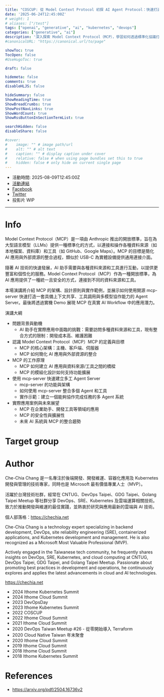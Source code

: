 ```yaml
---
title: "COSCUP: 從 Model Context Protocol 初探 AI Agent Protocol：快速打造多工 Agent Server"
date: '2025-06-24T12:45:00Z'
# weight: 1
# aliases: ["/test"]
tags: ["openai", "generative", "ai", "kubernetes", "devops"]
categories: ["generative", "ai"]
description: '深入探索 Model Context Protocol（MCP），學習如何透過標準化協議打造支援多 Agent 協作與工具調用的進階 AI Agent Server。AI Agent 系統的發展正逐步邁向模組化與多 Agent 協作的新階段，而 Model Context Protocol（MCP） 正是促進模型、工具與本地資源之間有效協作的關鍵協議。透過 MCP，開發者可用統一且安全的方式讓 LLM 與本地/遠端服務互動，實現更穩定、可追蹤、可擴充的多工 Agent 架構。本場演講將深入解析 MCP 的架構、設計原則與實作範例，並展示如何使用開源 mcp-server 快速打造一套具備上下文共享、工具調用與多模型協作能力的 Agent Server。最後將透過實機 Demo 展現 MCP 在真實 AI Workflow 中的應用潛力。'
#canonicalURL: "https://canonical.url/to/page"

showToc: true
TocOpen: false
#UseHugoToc: true

draft: false

hidemeta: false
comments: true
disableHLJS: false

hideSummary: false
ShowReadingTime: true
ShowBreadCrumbs: true
ShowPostNavLinks: true
ShowWordCount: true
ShowRssButtonInSectionTermList: true

searchHidden: false
disableShare: false

#cover:
#    image: "" # image path/url
#    alt: "" # alt text
#    caption: "" # display caption under cover
#    relative: false # when using page bundles set this to true
#    hidden: false # only hide on current single page
---
```


- 活動時間: 2025-08-09T12:45:00Z
- [活動連結](https://coscup.org/2025/)
- [Facebook](https://www.facebook.com/engineer.from.scratch)
- [Twitter](https://twitter.com/chechiachang)
- 投影片 WIP

---

# Info

Model Context Protocol（MCP）是一項由 Anthropic 推出的開放標準，旨在為大型語言模型（LLMs）提供一種標準化的方式，以連接和操作各種資料來源（如本地檔案、資料庫）和工具（如 GitHub、Google Maps）。MCP 的目標是簡化 AI 應用與外部資源的整合過程，類似於 USB-C 為實體設備提供通用連接介面。

隨著 AI 技術的快速發展，AI 助手需要與各種資料來源和工具進行互動，以提供更豐富和個性化的服務。Model Context Protocol（MCP）作為一種開放標準，為 AI 應用提供了一種統一且安全的方式，連接到不同的資料來源和工具。

本場演講將介紹 MCP 的架構、設計原則與實作範例，並展示如何使用開源 mcp-server 快速打造一套具備上下文共享、工具調用與多模型協作能力的 Agent Server。最後將透過實機 Demo 展現 MCP 在真實 AI Workflow 中的應用潛力。

演講大綱
- 問題背景與動機
  - AI 助手在實際應用中面臨的挑戰：需要訪問多種資料來源和工具，現有整合方式的限制：開發成本高、維護困難
- 認識 Model Context Protocol（MCP）MCP 的定義與目標
  - MCP 的核心架構：主機、客戶端、伺服器
  - MCP 如何簡化 AI 應用與外部資源的整合
- MCP 的工作原理
  - MCP 如何建立 AI 應用與資料來源/工具之間的橋樑
  - MCP 的模組化設計如何支持功能擴展
- 使用 mcp-server 快速建立多工 Agent Server
  - mcp-server 的功能與架構
  - 如何使用 mcp-server 整合多個 Agent 和工具
  - 實作示範：建立一個能夠協作完成任務的多 Agent 系統
- 實際應用案例與未來展望
  - MCP 在企業助手、開發工具等領域的應用
  - MCP 的安全性與擴展性
  - 未來 AI 系統與 MCP 的整合趨勢

# Target group

# Author

Che-Chia Chang 是一名專注於後端開發、開發維運、容器化應用及 Kubernetes 開發與管理的技術專家，同時也是 Microsoft 最有價值專業人士（MVP）。

活躍於台灣技術社群，經常在 CNTUG、DevOps Taipei、GDG Taipei、Golang Taipei Meetup 等社群分享 DevOps、SRE、Kubernetes 及雲端運算相關技術。致力於推動開發與維運的最佳實踐，並熱衷於研究與應用最新的雲端與 AI 技術。

個人部落格：https://chechia.net

Che-Chia Chang is a technology expert specializing in backend development, DevOps, site reliability engineering (SRE), containerized applications, and Kubernetes development and management. He is also recognized as a Microsoft Most Valuable Professional (MVP).

Actively engaged in the Taiwanese tech community, he frequently shares insights on DevOps, SRE, Kubernetes, and cloud computing at CNTUG, DevOps Taipei, GDG Taipei, and Golang Taipei Meetup. Passionate about promoting best practices in development and operations, he continuously explores and applies the latest advancements in cloud and AI technologies.

https://chechia.net

- 2024 Ithome Kubernetes Summit
- 2024 Ithome Cloud Summit
- 2023 DevOpsDay
- 2023 Ithome Kubernetes Summit
- 2022 COSCUP
- 2022 Ithome Cloud Summit
- 2021 Ithome Cloud Summit
- 2020 DevOps Taiwan Meetup #26 - 從零開始導入 Terraform
- 2020 Cloud Native Taiwan 年末聚會
- 2020 Ithome Cloud Summit
- 2019 Ithome Cloud Summit
- 2018 Ithome Cloud Summit
- 2018 Ithome Kubernetes Summit

# References

- https://arxiv.org/pdf/2504.16736v2
